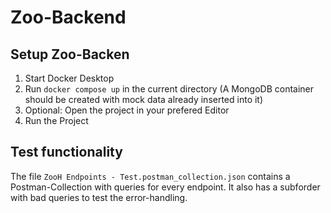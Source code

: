 # Zoo-Backend
## Setup Zoo-Backen
1. Start Docker Desktop
2. Run `docker compose up` in the current directory (A MongoDB container should be created with mock data already inserted into it)
3. Optional: Open the project in your prefered Editor
4. Run the Project

## Test functionality
The file `ZooH Endpoints - Test.postman_collection.json` contains a Postman-Collection with queries for every endpoint. It also has a subforder with bad queries to test the error-handling.